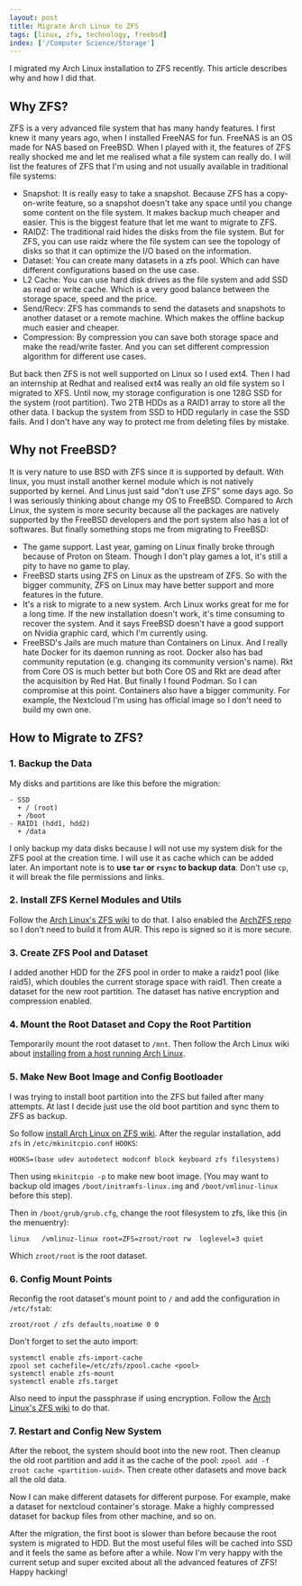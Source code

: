 ```yaml
---
layout: post
title: Migrate Arch Linux to ZFS
tags: [linux, zfs, technology, freebsd]
index: ['/Computer Science/Storage']
---
```


I migrated my Arch Linux installation to ZFS recently. This article describes why and how I did that.


## Why ZFS?

ZFS is a very advanced file system that has many handy features. I first knew it many years ago, when I installed FreeNAS for fun. FreeNAS is an OS made for NAS based on FreeBSD. When I played with it, the features of ZFS really shocked me and let me realised what a file system can really do. I will list the features of ZFS that I'm using and not usually available in traditional file systems:

* Snapshot: It is really easy to take a snapshot. Because ZFS has a copy-on-write feature, so a snapshot doesn't take any space until you change some content on the file system. It makes backup much cheaper and easier. This is the biggest feature that let me want to migrate to ZFS.
* RAIDZ: The traditional raid hides the disks from the file system. But for ZFS, you can use raidz where the file system can see the topology of disks so that it can optimize the I/O based on the information.
* Dataset: You can create many datasets in a zfs pool. Which can have different configurations based on the use case.
* L2 Cache: You can use hard disk drives as the file system and add SSD as read or write cache. Which is a very good balance between the storage space, speed and the price.
* Send/Recv: ZFS has commands to send the datasets and snapshots to another dataset or a remote machine. Which makes the offline backup much easier and cheaper.
* Compression: By compression you can save both storage space and make the read/write faster. And you can set different compression algorithm for different use cases.

But back then ZFS is not well supported on Linux so I used ext4. Then I had an internship at Redhat and realised ext4 was really an old file system so I migrated to XFS. Until now, my storage configuration is one 128G SSD for the system (root partition). Two 2TB HDDs as a RAID1 array to store all the other data. I backup the system from SSD to HDD regularly in case the SSD fails. And I don't have any way to protect me from deleting files by mistake.

## Why not FreeBSD?

It is very nature to use BSD with ZFS since it is supported by default. With linux, you must install another kernel module which is not natively supported by kernel. And Linus just said "don't use ZFS" some days ago. So I was seriously thinking about change my OS to FreeBSD. Compared to Arch Linux, the system is more security because all the packages are natively supported by the FreeBSD developers and the port system also has a lot of softwares. But finally something stops me from migrating to FreeBSD:

* The game support. Last year, gaming on Linux finally broke through because of Proton on Steam. Though I don't play games a lot, it's still a pity to have no game to play.
* FreeBSD starts using ZFS on Linux as the upstream of ZFS. So with the bigger community, ZFS on Linux may have better support and more features in the future.
* It's a risk to migrate to a new system. Arch Linux works great for me for a long time. If the new installation doesn't work, it's time consuming to recover the system. And it says FreeBSD doesn't have a good support on Nvidia graphic card, which I'm currently using.
* FreeBSD's Jails are much mature than Containers on Linux. And I really hate Docker for its daemon running as root. Docker also has bad community reputation (e.g. changing its community version's name). Rkt from Core OS is much better but both Core OS and Rkt are dead after the acquisition by Red Hat. But finally I found Podman. So I can compromise at this point. Containers also have a bigger community. For example, the Nextcloud I'm using has official image so I don't need to build my own one.

## How to Migrate to ZFS?

### 1. Backup the Data

My disks and partitions are like this before the migration:

```
- SSD
  + / (root)
  + /boot
- RAID1 (hdd1, hdd2)
  + /data
```

I only backup my data disks because I will not use my system disk for the ZFS pool at the creation time. I will use it as cache which can be added later. An important note is to **use `tar` or `rsync` to backup data**. Don't use `cp`, it will break the file permissions and links.

### 2. Install ZFS Kernel Modules and Utils

Follow the [Arch Linux's ZFS wiki](https://wiki.archlinux.org/index.php/ZFS#Installation) to do that. I also enabled the [ArchZFS repo](https://wiki.archlinux.org/index.php/Unofficial_user_repositories#archzfs) so I don't need to build it from AUR. This repo is signed so it is more secure.

### 3. Create ZFS Pool and Dataset

I added another HDD for the ZFS pool in order to make a raidz1 pool (like raid5), which doubles the current storage space with raid1. Then create a dataset for the new root partition. The dataset has native encryption and compression enabled.

### 4. Mount the Root Dataset and Copy the Root Partition

Temporarily mount the root dataset to `/mnt`. Then follow the Arch Linux wiki about [installing from a host running Arch Linux](https://wiki.archlinux.org/index.php/Install_Arch_Linux_from_existing_Linux#From_a_host_running_Arch_Linux).

### 5. Make New Boot Image and Config Bootloader

I was trying to install boot partition into the ZFS but failed after many attempts. At last I decide just use the old boot partition and sync them to ZFS as backup.

So follow [install Arch Linux on ZFS wiki](https://wiki.archlinux.org/index.php/Install_Arch_Linux_on_ZFS). After the regular installation, add `zfs` in `/etc/mkinitcpio.conf` `HOOKS`:

```
HOOKS=(base udev autodetect modconf block keyboard zfs filesystems)
```

Then using `mkinitcpio -p` to make new boot image. (You may want to backup old images `/boot/initramfs-linux.img` and `/boot/vmlinuz-linux` before this step).

Then in `/boot/grub/grub.cfg`, change the root filesystem to zfs, like this (in the menuentry):

```
linux   /vmlinuz-linux root=ZFS=zroot/root rw  loglevel=3 quiet
```

Which `zroot/root` is the root dataset.

### 6. Config Mount Points

Reconfig the root dataset's mount point to `/` and add the configuration in `/etc/fstab`:

```
zroot/root / zfs defaults,noatime 0 0
```

Don't forget to set the auto import:

```
systemctl enable zfs-import-cache
zpool set cachefile=/etc/zfs/zpool.cache <pool>
systemctl enable zfs-mount
systemctl enable zfs.target
```

Also need to input the passphrase if using encryption. Follow the [Arch Linux's ZFS wiki](https://wiki.archlinux.org/index.php/ZFS) to do that.

### 7. Restart and Config New System

After the reboot, the system should boot into the new root. Then cleanup the old root partition and add it as the cache of the pool: `zpool add -f zroot cache <partition-uuid>`. Then create other datasets and move back all the old data.

Now I can make different datasets for different purpose. For example, make a dataset for nextcloud container's storage. Make a highly compressed dataset for backup files from other machine, and so on.

After the migration, the first boot is slower than before because the root system is migrated to HDD. But the most useful files will be cached into SSD and it feels the same as before after a while. Now I'm very happy with the current setup and super excited about all the advanced features of ZFS! Happy hacking!
